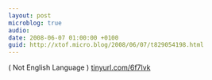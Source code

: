 ```yaml
---
layout: post
microblog: true
audio: 
date: 2008-06-07 01:00:00 +0100
guid: http://xtof.micro.blog/2008/06/07/t829054198.html
---
```

( Not English Language )
[tinyurl.com/6f7lvk](http://tinyurl.com/6f7lvk)
